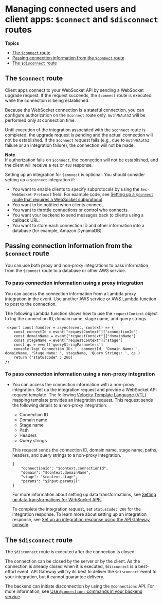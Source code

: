 # Managing connected users and client apps: `$connect` and `$disconnect` routes<a name="apigateway-websocket-api-route-keys-connect-disconnect"></a>

**Topics**
+ [The `$connect` route](#apigateway-websocket-api-routes-about-connect)
+ [Passing connection information from the `$connect` route](#apigateway-websocket-api-passing-connectionId-on-connect)
+ [The `$disconnect` route](#apigateway-websocket-api-routes-about-disconnect)

## The `$connect` route<a name="apigateway-websocket-api-routes-about-connect"></a>

Client apps connect to your WebSocket API by sending a WebSocket upgrade request\. If the request succeeds, the `$connect` route is executed while the connection is being established\.

Because the WebSocket connection is a stateful connection, you can configure authorization on the `$connect` route only\. `AuthN`/`AuthZ` will be performed only at connection time\.

Until execution of the integration associated with the `$connect` route is completed, the upgrade request is pending and the actual connection will not be established\. If the `$connect` request fails \(e\.g\., due to `AuthN`/`AuthZ` failure or an integration failure\), the connection will not be made\.

**Note**  
If authorization fails on `$connect`, the connection will not be established, and the client will receive a `401` or `403` response\.

Setting up an integration for `$connect` is optional\. You should consider setting up a `$connect` integration if:
+ You want to enable clients to specify subprotocols by using the `Sec-WebSocket-Protocol` field\. For example code, see [Setting up a `$connect` route that requires a WebSocket subprotocol](websocket-connect-route-subprotocol.md)\.
+ You want to be notified when clients connect\.
+ You want to throttle connections or control who connects\.
+ You want your backend to send messages back to clients using a callback URL\.
+ You want to store each connection ID and other information into a database \(for example, Amazon DynamoDB\)\.

## Passing connection information from the `$connect` route<a name="apigateway-websocket-api-passing-connectionId-on-connect"></a>

 You can use both proxy and non\-proxy integrations to pass information from the `$connect` route to a database or other AWS service\. 

### To pass connection information using a proxy integration<a name="websocket-connect-proxy-integration"></a>

You can access the connection information from a Lambda proxy integration in the event\. Use another AWS service or AWS Lambda function to post to the connection\. 

The following Lambda function shows how to use the `requestContext` object to log the connection ID, domain name, stage name, and query strings\. 

```
 export const handler = async(event, context) => {
    const connectId = event["requestContext"]["connectionId"]
    const domainName = event["requestContext"]["domainName"]
    const stageName = event["requestContext"]["stage"]
    const qs = event['queryStringParameters']
    console.log('Connection ID: ', connectId, 'Domain Name: ', domainName, 'Stage Name: ', stageName, 'Query Strings: ', qs )
    return {"statusCode" : 200}
};
```

### To pass connection information using a non\-proxy integration<a name="websocket-connect-non-proxy-integration"></a>
+ You can access the connection information with a non\-proxy integration\. Set up the integration request and provide a WebSocket API request template\. The following [Velocity Template Language \(VTL\)](https://velocity.apache.org/engine/devel/vtl-reference.html) mapping template provides an integration request\. This request sends the following details to a non\-proxy integration: 
  + Connection ID
  + Domain name
  + Stage name
  + Path
  + Headers
  + Query strings

  This request sends the connection ID, domain name, stage name, paths, headers, and query strings to a non\-proxy integration\.

  ```
  {
      "connectionId": "$context.connectionId",
      "domain": "$context.domainName",
      "stage": "$context.stage",
      "params": "$input.params()"
  }
  ```

  For more information about setting up data transformations, see [Setting up data transformations for WebSocket APIs](websocket-api-data-transformations.md)\.

  To complete the integration request, set `StatusCode: 200` for the integration response\. To learn more about setting up an integration response, see [Set up an integration response using the API Gateway console](apigateway-websocket-api-integration-responses.md#apigateway-websocket-api-integration-response-using-console)\.

## The `$disconnect` route<a name="apigateway-websocket-api-routes-about-disconnect"></a>

The `$disconnect` route is executed after the connection is closed\.

The connection can be closed by the server or by the client\. As the connection is already closed when it is executed, `$disconnect` is a best\-effort event\. API Gateway will try its best to deliver the `$disconnect` event to your integration, but it cannot guarantee delivery\.

The backend can initiate disconnection by using the `@connections` API\. For more information, see [Use `@connections` commands in your backend service](apigateway-how-to-call-websocket-api-connections.md)\.